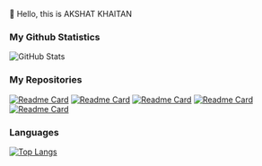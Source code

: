 <p>👋 Hello, this is AKSHAT KHAITAN</p>

### My Github Statistics
![GitHub Stats](https://github-readme-stats.vercel.app/api?username=akshatkhaitan&theme=radical&count_private=true&show_icons=true&hide=stars,issues)
<br/>
### My Repositories
[![Readme Card](https://github-readme-stats.vercel.app/api/pin/?username=akshatkhaitan&repo=Covax&show_owner=true&theme=radical)](https://github.com/akshatkhaitan/Covax)
[![Readme Card](https://github-readme-stats.vercel.app/api/pin/?username=akshatkhaitan&repo=Amazon-clone&show_owner=true&theme=radical)](https://github.com/akshatkhaitan/Amazon-clone)
[![Readme Card](https://github-readme-stats.vercel.app/api/pin/?username=akshatkhaitan&repo=ParkAway&show_owner=true&theme=radical)](https://github.com/akshatkhaitan/ParkAway)
[![Readme Card](https://github-readme-stats.vercel.app/api/pin/?username=akshatkhaitan&repo=OOPS-Programs&show_owner=true&theme=radical)](https://github.com/akshatkhaitan/OOPS-Programs)
[![Readme Card](https://github-readme-stats.vercel.app/api/pin/?username=akshatkhaitan&repo=E-Cell-Website-2021-22&show_owner=true&theme=radical)](https://github.com/akshatkhaitan/E-Cell-Website-2021-22)

### Languages
[![Top Langs](https://github-readme-stats.vercel.app/api/top-langs/?username=akshatkhaitan&layout=compact&theme=radical)](https://github.com/anuraghazra/github-readme-stats)
